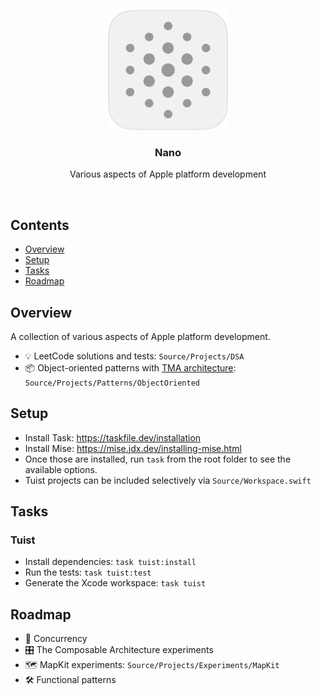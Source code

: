 <p align="center">
  <img src="Assets/nanoLight.png" width="192" />
  <br />
  <h3 align="center">Nano</h3>
  <p align="center">Various aspects of Apple platform development</p>
</p>

<br />

## Contents

- [Overview](#overview)
- [Setup](#setup)
- [Tasks](#tasks)
- [Roadmap](#roadmap)

## Overview

A collection of various aspects of Apple platform development.

- 💡 LeetCode solutions and tests: `Source/Projects/DSA`
- 📦 Object-oriented patterns with [TMA architecture](https://docs.tuist.dev/en/guides/develop/projects/tma-architecture): `Source/Projects/Patterns/ObjectOriented`

## Setup

- Install Task: https://taskfile.dev/installation
- Install Mise: https://mise.jdx.dev/installing-mise.html
- Once those are installed, run `task` from the root folder to see the available options.
- Tuist projects can be included selectively via `Source/Workspace.swift`

## Tasks

### Tuist

- Install dependencies: `task tuist:install`
- Run the tests: `task tuist:test`
- Generate the Xcode workspace: `task tuist`

## Roadmap

- 🚦 Concurrency
- 🎛️ The Composable Architecture experiments
- 🗺️ MapKit experiments: `Source/Projects/Experiments/MapKit`
- 🛠️ Functional patterns